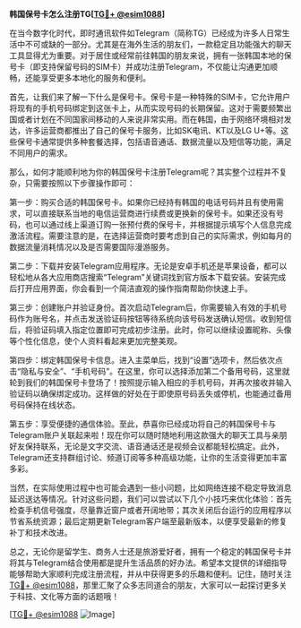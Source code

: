**韩国保号卡怎么注册TG[[TG💪+ @esim1088](https://t.me/s/esim1088)]**

在当今数字化时代，即时通讯软件如Telegram（简称TG）已经成为许多人日常生活中不可或缺的一部分。尤其是在海外生活的朋友们，一款稳定且功能强大的聊天工具显得尤为重要。对于居住或经常前往韩国的朋友来说，拥有一张韩国本地的保号卡（即支持保留号码的SIM卡）并成功注册Telegram，不仅能让沟通更加顺畅，还能享受更多本地化的服务和便利。

首先，让我们来了解一下什么是保号卡。保号卡是一种特殊的SIM卡，它允许用户将现有的手机号码绑定到这张卡上，从而实现号码的长期保留。这对于需要频繁出国或者计划在不同国家间移动的人来说非常实用。而在韩国，由于网络环境相对发达，许多运营商都推出了自己的保号卡服务，比如SK电讯、KT以及LG U+等。这些保号卡通常提供多种套餐选择，包括语音通话、数据流量以及短信等功能，满足不同用户的需求。

那么，如何才能顺利地为你的韩国保号卡注册Telegram呢？其实整个过程并不复杂，只需要按照以下步骤操作即可：

第一步：购买合适的韩国保号卡。如果你已经持有韩国的电话号码并且有使用需求，可以直接联系当地的电信运营商进行续费或更换新的保号卡。如果还没有号码，也可以通过线上渠道订购一张预付费的保号卡，并根据提示填写个人信息完成激活流程。需要注意的是，在选择运营商时要考虑到自己的实际需求，例如每月的数据流量消耗情况以及是否需要国际漫游服务。

第二步：下载并安装Telegram应用程序。无论是安卓手机还是苹果设备，都可以轻松地从各大应用商店搜索“Telegram”关键词找到官方版本下载安装。安装完成后打开应用界面，你会看到一个简洁直观的操作指南帮助你快速上手。

第三步：创建账户并验证身份。首次启动Telegram后，你需要输入有效的手机号码作为账号名，并点击发送验证码按钮等待系统向该号码发送确认短信。收到短信后，将验证码填入指定位置即可完成初步注册。此时，你可以继续设置昵称、头像等个性化信息，使个人资料看起来更加完整美观。

第四步：绑定韩国保号卡信息。进入主菜单后，找到“设置”选项卡，然后依次点击“隐私与安全”、“手机号码”。在这里，你可以选择添加第二个备用号码，这里就轮到我们的韩国保号卡登场了！按照提示输入相应的手机号码，并再次接收并输入验证码以确保绑定成功。这样做的好处在于即使原号码丢失或停机，也能通过备用号码保持在线状态。

第五步：享受便捷的通信体验。至此，恭喜你已经成功将自己的韩国保号卡与Telegram账户关联起来啦！现在你可以随时随地利用这款强大的聊天工具与亲朋好友保持联系，无论是文字交流、语音通话还是视频会议都能轻松搞定。此外，Telegram还支持群组讨论、频道订阅等多种高级功能，让你的生活变得更加丰富多彩。

当然，在实际使用过程中也可能会遇到一些小问题，比如网络连接不稳定导致消息延迟送达等情况。针对这些问题，我们可以尝试以下几个小技巧来优化体验：首先检查手机信号强度，尽量靠近窗户或者开阔地带；其次关闭后台运行的应用程序以节省系统资源；最后定期更新Telegram客户端至最新版本，以便享受最新的修复补丁和技术改进。

总之，无论你是留学生、商务人士还是旅游爱好者，拥有一个稳定的韩国保号卡并将其与Telegram结合使用都是提升生活品质的好办法。希望本文提供的详细指导能够帮助大家顺利完成注册流程，并从中获得更多的乐趣和便利。记住，随时关注[TG💪+ @esim1088](https://t.me/s/esim1088)，那里汇聚了众多志同道合的朋友，大家可以一起探讨更多关于科技、文化等方面的话题哦！

[[TG💪+ @esim1088](https://t.me/s/esim1088) ![Image](https://i.postimg.cc/4NQfJmqS/Snipaste-2025-05-13-00-14-12.png)]